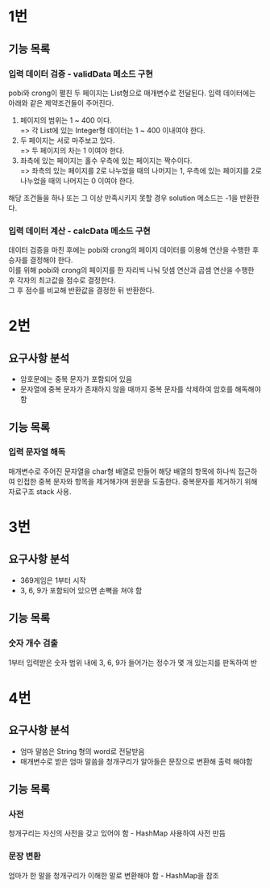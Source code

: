 # 1번

## 기능 목록

### 입력 데이터 검증 - validData 메소드 구현
pobi와 crong이 펼친 두 페이지는 List<Integer>형으로 매개변수로 전달된다. 입력 데이터에는 아래와 같은 제약조건들이 주어진다.
1. 페이지의 범위는 1 ~ 400 이다.  
=> 각 List에 있는 Integer형 데이터는 1 ~ 400 이내여야 한다.
2. 두 페이지는 서로 마주보고 있다.  
=> 두 페이지의 차는 1 이여야 한다.
3. 좌측에 있는 페이지는 홀수 우측에 있는 페이지는 짝수이다.  
=> 좌측의 있는 페이지를 2로 나누었을 때의 나머지는 1, 우측에 있는 페이지를 2로 나누었을 때의 나머지는 0 이여야 한다.

해당 조건들을 하나 또는 그 이상 만족시키지 못할 경우 solution 메소드는 -1을 반환한다.

### 입력 데이터 계산 - calcData 메소드 구현
데이터 검증을 마친 후에는 pobi와 crong의 페이지 데이터를 이용해 연산을 수행한 후 승자를 결정해야 한다.  
이를 위해 pobi와 crong의 페이지를 한 자리씩 나눠 덧셈 연산과 곱셈 연산을 수행한 후 각자의 최고값을 점수로 결정한다.  
그 후 점수를 비교해 반환값을 결정한 뒤 반환한다.

# 2번

## 요구사항 분석
- 암호문에는 중복 문자가 포함되어 있음
- 문자열에 중복 문자가 존재하지 않을 때까지 중복 문자를 삭제하여 암호를 해독해야 함

## 기능 목록

### 입력 문자열 해독
매개변수로 주어진 문자열을 char형 배열로 만들어 해당 배열의 항목에 하나씩 접근하여 인접한 중복 문자와 항목을 제거해가며 원문을 도출한다.
중복문자를 제거하기 위해 자료구조 stack 사용.

# 3번

## 요구사항 분석
- 369게임은 1부터 시작
- 3, 6, 9가 포함되어 있으면 손뼉을 쳐야 함

## 기능 목록

### 숫자 개수 검출 
1부터 입력받은 숫자 범위 내에 3, 6, 9가 들어가는 정수가 몇 개 있는지를 판독하여 반 

# 4번

## 요구사항 분석
- 엄마 말씀은 String 형의 word로 전달받음
- 매개변수로 받은 엄마 말씀을 청개구리가 알아들은 문장으로 변환해 출력 해야함

## 기능 목록

### 사전
청개구리는 자신의 사전을 갖고 있어야 함 - HashMap 사용하여 사전 만듬

### 문장 변환
엄마가 한 말을 청개구리가 이해한 말로 변환해야 함 - HashMap을 참조